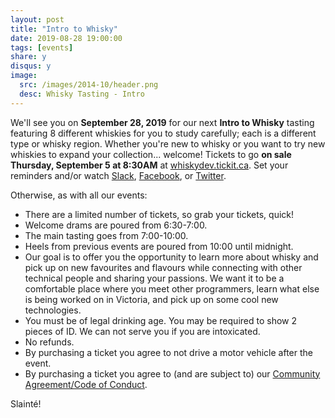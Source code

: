 ```yaml
---
layout: post
title: "Intro to Whisky"
date: 2019-08-28 19:00:00
tags: [events]
share: y
disqus: y
image:
  src: /images/2014-10/header.png
  desc: Whisky Tasting - Intro
---
```


We'll see you on **September 28, 2019** for our next **Intro to Whisky** tasting featuring 8 different whiskies for you to study carefully; each is a different type or whisky region. Whether you're new to whisky or you want to try new whiskies to expand your collection... welcome!
Tickets to go **on sale Thursday, September 5 at 8:30AM** at [whiskydev.tickit.ca][1]. Set your reminders and/or watch [Slack][4], [Facebook][5], or [Twitter][6].

Otherwise, as with all our events:

- There are a limited number of tickets, so grab your tickets, quick!
- Welcome drams are poured from 6:30-7:00.
- The main tasting goes from 7:00-10:00.
- Heels from previous events are poured from 10:00 until midnight.
- Our goal is to offer you the opportunity to learn more about whisky and pick up on new favourites and flavours while connecting with other technical people and sharing your passions. We want it to be a comfortable place where you meet other programmers, learn what else is being worked on in Victoria, and pick up on some cool new technologies.
- You must be of legal drinking age. You may be required to show 2 pieces of ID. We can not serve you if you are intoxicated.
- No refunds.
- By purchasing a ticket you agree to not drive a motor vehicle after the event.
- By purchasing a ticket you agree to (and are subject to) our <a href="https://github.com/WhiskyDev/whiskydev.github.io/blob/master/CODE_OF_CONDUCT.md">Community Agreement/Code of Conduct</a>.

Slainté!

[1]: /tickets/
[3]: /subscribe/
[4]: https://whiskydev.slack.com/messages/general/
[5]: http://facebook.com/whiskydev
[6]: http://twitter.com/whiskydev
